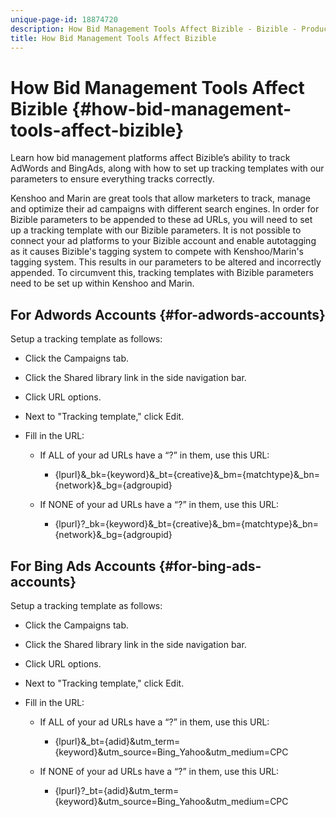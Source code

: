 ```yaml
---
unique-page-id: 18874720
description: How Bid Management Tools Affect Bizible - Bizible - Product Documentation
title: How Bid Management Tools Affect Bizible
---
```


# How Bid Management Tools Affect Bizible {#how-bid-management-tools-affect-bizible}

Learn how bid management platforms affect Bizible’s ability to track AdWords and BingAds, along with how to set up tracking templates with our parameters to ensure everything tracks correctly.

Kenshoo and Marin are great tools that allow marketers to track, manage and optimize their ad campaigns with different search engines. In order for Bizible parameters to be appended to these ad URLs, you will need to set up a tracking template with our Bizible parameters. It is not possible to connect your ad platforms to your Bizible account and enable autotagging as it causes Bizible's tagging system to compete with Kenshoo/Marin's tagging system. This results in our parameters to be altered and incorrectly appended. To circumvent this, tracking templates with Bizible parameters need to be set up within Kenshoo and Marin.

## For Adwords Accounts {#for-adwords-accounts}

Setup a tracking template as follows:

* Click the Campaigns tab.
* Click the Shared library link in the side navigation bar.
* Click URL options.
* Next to "Tracking template," click Edit.
* Fill in the URL:

    * If ALL of your ad URLs have a “?” in them, use this URL:

        * {lpurl}&_bk={keyword}&_bt={creative}&_bm={matchtype}&_bn={network}&_bg={adgroupid}

    * If NONE of your ad URLs have a “?” in them, use this URL:

        * {lpurl}?_bk={keyword}&_bt={creative}&_bm={matchtype}&_bn={network}&_bg={adgroupid}

## For Bing Ads Accounts {#for-bing-ads-accounts}

Setup a tracking template as follows:

* Click the Campaigns tab.
* Click the Shared library link in the side navigation bar.
* Click URL options.
* Next to "Tracking template," click Edit.
* Fill in the URL:

    * If ALL of your ad URLs have a “?” in them, use this URL:

        * {lpurl}&_bt={adid}&utm_term={keyword}&utm_source=Bing_Yahoo&utm_medium=CPC

    * If NONE of your ad URLs have a “?” in them, use this URL:

        * {lpurl}?_bt={adid}&utm_term={keyword}&utm_source=Bing_Yahoo&utm_medium=CPC

